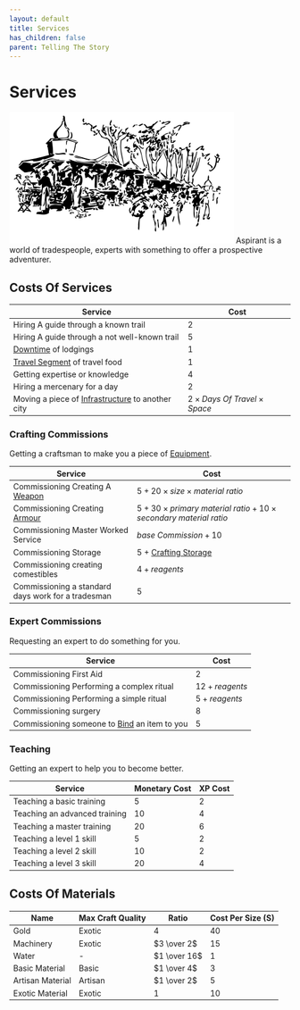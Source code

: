 ```yaml
---
layout: default
title: Services
has_children: false
parent: Telling The Story
---
```

# Services
![Market](Content/Market.svg)
Aspirant is a world of tradespeople, experts with something to offer a prospective adventurer. 

## Costs Of Services

| Service                                                                   | Cost                                     |
| ------------------------------------------------------------------------- | ---------------------------------------- |
| Hiring A guide through a known trail                               | $2$                                      |
| Hiring A guide through a not well-known trail                      | $5$                                      |
| [Downtime](Telling-The-Story#Downtime) of lodgings                                                          | $1$                                      |
| [Travel Segment](Telling-The-Story#Travel%20Segment) of travel food       | $1$                                      |
| Getting expertise or knowledge                                            | $4$                                      |
| Hiring a mercenary for a day                                              | $2$                                      |
| Moving a piece of [Infrastructure](Assets#Infrastructure) to another city | $2 \times Days\ Of\ Travel \times Space$ |


### Crafting Commissions
Getting a craftsman to make you a piece of [Equipment](Core/Equipment.md).

| Service                                                                   | Cost                                                                            |
| ------------------------------------------------------------------------- | ------------------------------------------------------------------------------- |
| Commissioning Creating A [Weapon](Core/Weapons.md)                                | $5 + 20 \times size \times material\ ratio$                                     |
| Commissioning Creating [Armour](Core/Armour.md)                                   | $5 + 30 \times primary\ material\ ratio + 10 \times secondary\ material\ ratio$ |
| Commissioning Master Worked Service                                       | $base\ Commission + 10$                                                         |
| Commissioning Storage                                                     | $5$ + [Crafting Storage](Designing-Storage#Crafting%20Storage)                  |
| Commissioning creating comestibles                                        | $4 + reagents$                                                                  |
| Commissioning a standard days work for a tradesman                        | $5$                                                                             |

### Expert Commissions
Requesting an expert to do something for you.

| Service                                                          | Cost            |
| ---------------------------------------------------------------- | --------------- |
| Commissioning First Aid                                          | $2$             |
| Commissioning Performing a complex ritual                        | $12 + reagents$ |
| Commissioning Performing a simple ritual                         | $5 + reagents$  |
| Commissioning surgery                                            | $8$             |
| Commissioning someone to [Bind](Core/Terminology.md#Bind) an item to you | 5                |

### Teaching
Getting an expert to help you to become better.

| Service                       | Monetary Cost | XP Cost |
| ----------------------------- | ------------- | ------- |
| Teaching a basic training     | $5$           | $2$     |
| Teaching an advanced training | $10$          | $4$     |
| Teaching a master training    | $20$          | $6$     |
| Teaching a level 1 skill      | $5$           | $2$     |
| Teaching a level 2 skill      | $10$          | $2$     |
| Teaching a level 3 skill      | $20$          | $4$     | 


## Costs Of Materials

| Name             | Max Craft Quality | Ratio        | Cost Per Size (S) |
| ---------------- | ----------------- | ------------ | ----------------- |
| Gold             | Exotic            | $4$          | $40$              |
| Machinery        | Exotic            | $3 \over 2$  | $15$              | 
| Water            | -                 | $1 \over 16$ | $1$               |
| Basic Material   | Basic             | $1 \over 4$  | $3$               |
| Artisan Material | Artisan           | $1 \over 2$  | $5$               |
| Exotic Material  | Exotic            | $1$          | $10$              |